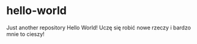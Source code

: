 # hello-world
Just another repository
Hello World!
Uczę się robić nowe rzeczy i bardzo mnie to cieszy! 

